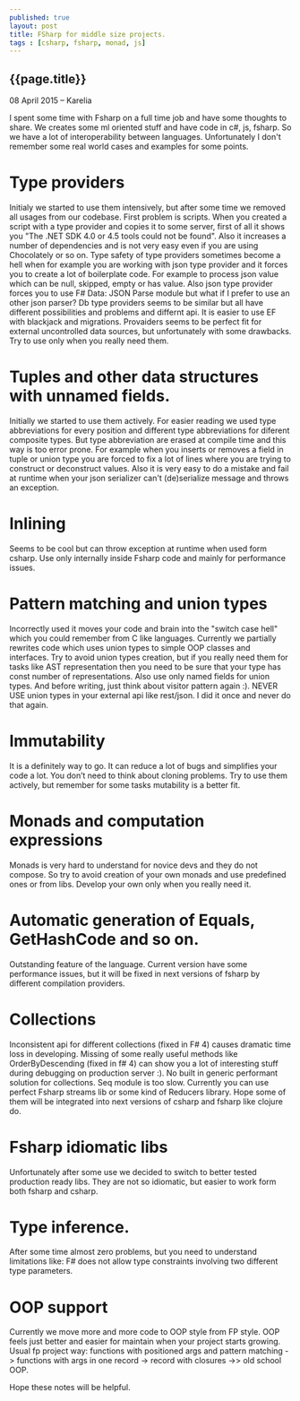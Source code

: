 ```yaml
---
published: true
layout: post
title: FSharp for middle size projects.
tags : [csharp, fsharp, monad, js]
---
```


## {{page.title}}

<p class="meta">08 April 2015 &#8211; Karelia</p>

I spent some time with Fsharp on a full time job and have some thoughts to share. We creates some ml oriented stuff and have code in c#, js, fsharp. So we have a lot of interoperability between languages. Unfortunately I don't remember some real world cases and examples for some points. 

# Type providers

Initialy we started to use them intensively, but after some time we removed all usages from our codebase. First problem is scripts. When you created a script with a type provider and copies it to some server, first of all it shows you "The .NET SDK 4.0 or 4.5 tools could not be found". Also it increases a number of dependencies and is not very easy even if you are using Chocolately  or so on. Type safety of type providers sometimes become a hell when for example you are working with json type provider and it forces you to create a lot of boilerplate code. For example to process json value which can be null, skipped, empty or has value. Also json type provider forces you to use F# Data: JSON Parse module but what if I prefer to use an other json parser? Db type providers seems to be similar but all have different possibilities and problems and differnt api. It is easier to use EF with blackjack and migrations. Provaiders seems to be perfect fit for external uncontrolled data sources, but unfortunately with some drawbacks. 
Try to use only when you really need them.

# Tuples and other data structures with unnamed fields.

Initially we started to use them actively. For easier reading we used type abbreviations for every position and different type abbreviations for diferent composite types. But type abbreviation are erased at compile time and this way is too error prone. For example when you inserts or removes a field in tuple or union type you are forced to fix a lot of lines where you are trying to construct or deconstruct values. Also it is very easy to do a mistake and fail at runtime when your json serializer can't (de)serialize message and throws an exception. 

# Inlining

Seems to be cool but can throw exception at runtime when used form csharp.
Use only internally inside Fsharp code and mainly for performance issues. 

# Pattern matching and union types

Incorrectly used it moves your code and brain into the "switch case hell" which you could remember from C like languages. Currently we partially rewrites code which uses union types to simple OOP classes and interfaces. Try to avoid union types creation, but if you really need them for tasks like AST representation then you need to be sure that your type has const number of representations. Also use only named fields for union types. And before writing, just think about visitor pattern again :). NEVER USE union types in your external api like rest/json. I did it once and never do that again. 

# Immutability

It is a definitely way to go. It can reduce a lot of bugs and simplifies your code a lot. You don’t need to think about cloning problems. Try to use them actively, but remember for some tasks mutability is a better fit.

# Monads and computation expressions

Monads is very hard to understand for novice devs and they do not compose. So try to avoid creation of your own monads and use predefined ones or from libs. Develop your own only when you really need it.

# Automatic generation of Equals, GetHashCode and so on.

Outstanding feature of the language. Current version have some performance issues, but it will be fixed in next versions of fsharp by different compilation providers.

# Collections

Inconsistent api for different collections (fixed in F# 4) causes dramatic time loss in developing. Missing of some really useful methods like OrderByDescending (fixed in f# 4) can show you a lot of interesting stuff during debugging on production server :). No built in generic performant solution for collections. Seq module is too slow. Currently you can use perfect Fsharp streams lib or some kind of Reducers library. Hope some of them will be integrated into next versions of csharp and fsharp like clojure do. 

# Fsharp idiomatic libs

Unfortunately after some use we decided to switch to better tested production ready libs. They are not so idiomatic, but easier to work form both fsharp and csharp.

# Type inference.

After some time almost zero problems, but you need to understand limitations like: F# does not allow type constraints involving two different type parameters.

# OOP support

Currently we move more and more code to OOP style from FP style. OOP feels just better and easier for maintain when your project starts growing. Usual fp project way: functions with positioned args and pattern matching -> functions with args in one record -> record with closures ->> old school OOP.  

Hope these notes will be helpful.
